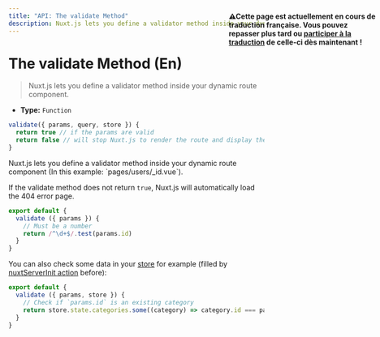 ```yaml
---
title: "API: The validate Method"
description: Nuxt.js lets you define a validator method inside your dynamic route component.
---
```


# The validate Method (En)

> Nuxt.js lets you define a validator method inside your dynamic route component.

- **Type:** `Function`

```js
validate({ params, query, store }) {
  return true // if the params are valid
  return false // will stop Nuxt.js to render the route and display the error page
}
```

<p style="width: 294px;position: fixed; top : 64px; right: 4px;" class="Alert Alert--orange"><strong>⚠Cette page est actuellement en cours de traduction française. Vous pouvez repasser plus tard ou <a href="https://github.com/vuejs-fr/nuxt" target="_blank">participer à la traduction</a> de celle-ci dès maintenant !</strong></p><p>Nuxt.js lets you define a validator method inside your dynamic route component (In this example: `pages/users/_id.vue`).</p>

If the validate method does not return `true`, Nuxt.js will automatically load the 404 error page.

```js
export default {
  validate ({ params }) {
    // Must be a number
    return /^\d+$/.test(params.id)
  }
}
```

You can also check some data in your [store](/guide/vuex-store) for example (filled by [nuxtServerInit action](/guide/vuex-store#the-nuxtserverinit-action) before):

```js
export default {
  validate ({ params, store }) {
    // Check if `params.id` is an existing category
    return store.state.categories.some((category) => category.id === params.id)
  }
}
```
